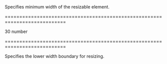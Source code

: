 <!--**
/*-------------------------------------------
    Auto-generated file. Do not modify.
-------------------------------------------

**-->
<!--d-->Specifies minimum width of the resizable element.<!--/d-->
===========================================================================
<!--default-->30<!--/default-->
<!--type-->number<!--/type-->
===========================================================================

<!--shortDescription-->
Specifies the lower width boundary for resizing.
<!--/shortDescription-->

<!--fullDescription-->

<!--/fullDescription-->